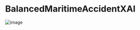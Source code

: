 # BalancedMaritimeAccidentXAI

![image](https://github.com/user-attachments/assets/2eae4bd6-a9aa-40a2-aa73-f4a3aa75ed40)
